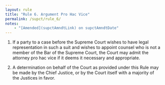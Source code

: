 ```yaml
---
layout: rule
title: "Rule 6. Argument Pro Hac Vice"
permalink: /supct/rule_6/
notes:
    - "[Amended](supctAmndtLink) on supctAmndtDate"
---
```


1. If a party to a case before the Supreme Court wishes to have legal representation in such a suit and wishes to appoint counsel who is not a member of the Bar of the Supreme Court, the Court may admit the attorney pro hac vice if it deems it necessary and appropriate.


2. A determination on behalf of the Court as provided under this Rule may be made by the Chief Justice, or by the Court itself with a majority of the Justices in favor.